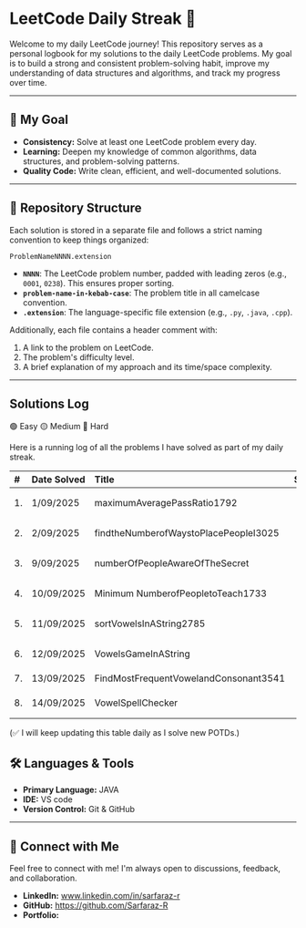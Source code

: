 # LeetCode Daily Streak 🚀

Welcome to my daily LeetCode journey! This repository serves as a personal logbook for my solutions to the daily LeetCode problems. My goal is to build a strong and consistent problem-solving habit, improve my understanding of data structures and algorithms, and track my progress over time.

---

## 🎯 My Goal

- **Consistency:** Solve at least one LeetCode problem every day.
- **Learning:** Deepen my knowledge of common algorithms, data structures, and problem-solving patterns.
- **Quality Code:** Write clean, efficient, and well-documented solutions.

---

## 📁 Repository Structure

Each solution is stored in a separate file and follows a strict naming convention to keep things organized:

`ProblemNameNNNN.extension`

- **`NNNN`**: The LeetCode problem number, padded with leading zeros (e.g., `0001`, `0238`). This ensures proper sorting.
- **`problem-name-in-kebab-case`**: The problem title in all camelcase convention.
- **`.extension`**: The language-specific file extension (e.g., `.py`, `.java`, `.cpp`).

Additionally, each file contains a header comment with:

1.  A link to the problem on LeetCode.
2.  The problem's difficulty level.
3.  A brief explanation of my approach and its time/space complexity.

---

## Solutions Log

🟢 Easy
🟡 Medium
🔴 Hard

Here is a running log of all the problems I have solved as part of my daily streak.

| #   | Date Solved | Title                                 | Solution | Difficulty |
| :-- | :---------- | :------------------------------------ | :------- | :--------- |
| 1.  | 1/09/2025   | maximumAveragePassRatio1792           |          | 🟡 Medium  |
| 2.  | 2/09/2025   | findtheNumberofWaystoPlacePeopleI3025 |          | 🟡 Medium  |
| 3.  | 9/09/2025   | numberOfPeopleAwareOfTheSecret        |          | 🟡 Medium  |
| 4.  | 10/09/2025  | Minimum NumberofPeopletoTeach1733     |          | 🟡 Medium  |
| 5.  | 11/09/2025  | sortVowelsInAString2785               |          | 🟡 Medium  |
| 6.  | 12/09/2025  | VowelsGameInAString                   |          | 🟡 Medium  |
| 7.  | 13/09/2025  | FindMostFrequentVowelandConsonant3541 |          | 🟢 Easy    |
| 8.  | 14/09/2025  | VowelSpellChecker                     |          | 🟡 Medium  |

(✅ I will keep updating this table daily as I solve new POTDs.)

## 🛠️ Languages & Tools

- **Primary Language:** JAVA
- **IDE:** VS code
- **Version Control:** Git & GitHub

---

## 🔗 Connect with Me

Feel free to connect with me! I'm always open to discussions, feedback, and collaboration.

- **LinkedIn:** www.linkedin.com/in/sarfaraz-r
- **GitHub:** https://github.com/Sarfaraz-R
- **Portfolio:**
